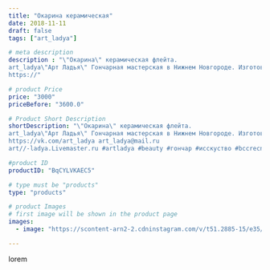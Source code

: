 ```yaml
---
title: "Окарина керамическая"
date: 2018-11-11
draft: false
tags: ["art_ladya"]

# meta description
description : "\"Окарина\" керамическая флейта. 
art_ladya\"Арт Ладья\" Гончарная мастерская в Нижнем Новгороде. Изготовление керамики и мастер//-классы по обучению. 
https://"

# product Price
price: "3000"
priceBefore: "3600.0"

# Product Short Description
shortDescription: "\"Окарина\" керамическая флейта. 
art_ladya\"Арт Ладья\" Гончарная мастерская в Нижнем Новгороде. Изготовление керамики и мастер//-классы по обучению. 
https://vk.com/art_ladya art_ladya@mail.ru 
art//-ladya.Livemaster.ru #artladya #beauty #гончар #исскуство #bccrecndj #potter #керамикаручнаяработа #керамиканазаказ #handmade #okarina #керамика #эксклюзивнаякерамика #music #ceramicar #claygoods #woman #earthenware #ceramic #design #окарина #ocarina #flute #ceramicart #керамическаяфлейта #флейта #clay #авторскаякерамика"

#product ID
productID: "BqCYLVKAEC5"

# type must be "products"
type: "products"

# product Images
# first image will be shown in the product page
images:
  - image: "https://scontent-arn2-2.cdninstagram.com/v/t51.2885-15/e35/45551633_440294656503000_2737564863473564925_n.jpg?se=7&tp=1&_nc_ht=scontent-arn2-2.cdninstagram.com&_nc_cat=100&_nc_ohc=5Sf2r-Azhb8AX8l0NAN&ccb=7-4&oh=23a1fec183fc6e3825dbc07b32337094&oe=60835BB9&_nc_sid=86f79a&ig_cache_key=MTkxMDE5NTUyMzcwNTM4OTI0MQ%3D%3D.2-ccb7-4"

---
```

lorem
